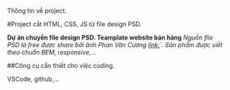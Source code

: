 Thông tin về project.

#Project cắt HTML, CSS, JS từ file design PSD.

**Dự án chuyển file design PSD. Teamplate website bán hàng**
*Nguồn file PSD là free được share bởi ảnh Phan Văn Cương [link:](`http://laptrinh.unitop.vn/tang-file-psd-giao-dien-website-mien-phi/)`. Sản phẩm được viết theo chuẩn BEM, responsive,...*

##Công cụ cần thiết cho việc coding.

VSCode, github,...